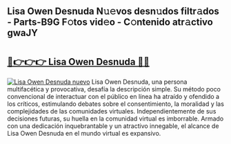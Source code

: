 ## Lisa Owen Desnuda N𝚞𝚎vos desn𝚞dos filtr𝚊dos - Parts-B9G F𝚘tos vid𝚎o - C𝚘ntenido atr𝚊ctivo gwaJY

# <h2><a href="http://mbazhp.tromn.icu/?c=Lisa+Owen+Desnuda">🔗👉👉👉 Lisa Owen Desnuda 🔗🔗</a></h2>

[![Lisa Owen Desnuda nuevo](https://i.imgur.com/pEAQMta.gif)](http://mbazhp.tromn.icu/?c=Lisa+Owen+Desnuda)
Lisa Owen Desnuda, una persona multifacética y provocativa, desafía la descripción simple. Su método poco convencional de interactuar con el público en línea ha atraído y ofendido a los críticos, estimulando debates sobre el consentimiento, la moralidad y las complejidades de las comunidades virtuales. Independientemente de sus decisiones futuras, su huella en la comunidad virtual es imborrable. Armado con una dedicación inquebrantable y un atractivo innegable, el alcance de Lisa Owen Desnuda en el mundo virtual es expansivo.
